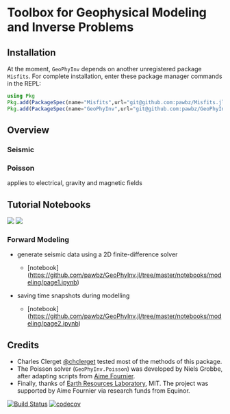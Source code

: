 # Toolbox for Geophysical Modeling and Inverse Problems

## Installation
At the moment, `GeoPhyInv` depends on another unregistered package `Misfits`. For complete installation,
enter these package manager commands in the REPL:
```julia
using Pkg
Pkg.add(PackageSpec(name="Misfits",url="git@github.com:pawbz/Misfits.jl.git"))
Pkg.add(PackageSpec(name="GeoPhyInv",url="git@github.com:pawbz/GeoPhyInv.jl.git"))
```
## Overview
### Seismic

### Poisson
applies to electrical, gravity and magnetic fields

## Tutorial Notebooks

[![](https://img.shields.io/badge/docs-stable-blue.svg)](https://pawbz.github.io/GeoPhyInv.jl/stable)
[![](https://img.shields.io/badge/docs-dev-blue.svg)](https://pawbz.github.io/GeoPhyInv.jl/dev)

### Forward Modeling
* generate seismic data using a 2D finite-difference solver
  * [notebook] (https://github.com/pawbz/GeoPhyInv.jl/tree/master/notebooks/modeling/page1.ipynb)


* saving time snapshots during modelling
  * [notebook] (https://github.com/pawbz/GeoPhyInv.jl/tree/master/notebooks/modeling/page2.ipynb)

## Credits
* Charles Clerget [@chclerget](https://github.com/chclerget) tested most of the methods of this package.
* The Poisson solver (`GeoPhyInv.Poisson`) was developed by Niels Grobbe, after adapting scripts from [Aime Fournier](https://erlweb.mit.edu/users/aimemitedu).
* Finally, thanks of [Earth Resources Laboratory](https://erlweb.mit.edu), MIT. The project was supported by Aime Fournier via research funds from Equinor.


[![Build Status](https://travis-ci.org/pawbz/GeoPhyInv.jl.svg?branch=master)](https://travis-ci.org/pawbz/GeoPhyInv.jl)
[![codecov](https://codecov.io/gh/pawbz/GeoPhyInv.jl/branch/master/graph/badge.svg)](https://codecov.io/gh/pawbz/GeoPhyInv.jl)
